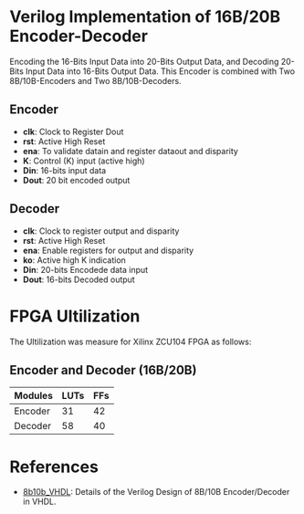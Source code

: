 # Verilog Implementation of 16B/20B Encoder-Decoder
Encoding the 16-Bits Input Data into 20-Bits Output Data, and Decoding 20-Bits Input Data into 16-Bits Output Data. This Encoder is combined with Two 8B/10B-Encoders and Two 8B/10B-Decoders. 
## Encoder
- **clk**: Clock to Register Dout
- **rst**: Active High Reset
- **ena**: To validate datain and register dataout and disparity
- **K**: Control (K) input (active high)
- **Din**: 16-bits input data
- **Dout**: 20 bit encoded output
## Decoder
- **clk**: Clock to register output and disparity
- **rst**: Active High Reset
- **ena**: Enable registers for output and disparity
- **ko**: Active high K indication
- **Din**: 20-bits Encodede data input
- **Dout**: 16-bits Decoded output
# FPGA Ultilization
The Ultilization was measure for Xilinx ZCU104 FPGA as follows: 
## Encoder and Decoder (16B/20B)
| Modules | LUTs | FFs      |
|---------|------|----------|
| Encoder | 31   |     42   |
| Decoder | 58   |     40   |
# References
- [8b10b_VHDL](https://github.com/fransschreuder/8b10b_VHDL): Details of the Verilog Design of 8B/10B Encoder/Decoder in VHDL.
